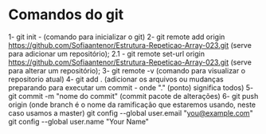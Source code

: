 # Comandos do git
1- git init - (comando para inicializar o git)
2- git remote add origin https://github.com/Sofiaantenor/Estrutura-Repeticao-Array-023.git (serve para adicionar um repositório);
2.1 - git remote set-url origin https://github.com/Sofiaantenor/Estrutura-Repeticao-Array-023.git (serve para alterar um repositório);
3- git remote -v (comando para visualizar o repositorio atual)
4- git add . (adicionar os arquivos ou mudanças preparando para executar um commit - onde "." (ponto) significa todos)
5- git commit -m "nome do commit" (commit pacote de alterações)
6- git push origin <branch> (onde branch é o nome da ramificação que estaremos usando, neste caso usamos a master)
git config --global user.email "you@example.com"
git config --global user.name "Your Name"